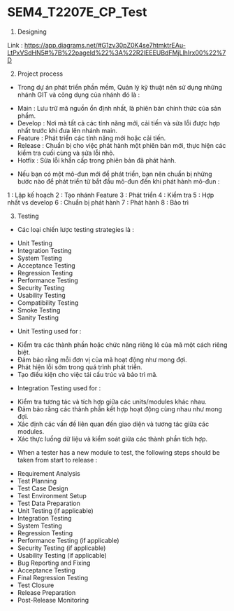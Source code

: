 # SEM4_T2207E_CP_Test

1. Designing

Link : https://app.diagrams.net/#G1zv30pZ0K4se7htmktrEAu-LtPxVSdHN5#%7B%22pageId%22%3A%22R2lEEEUBdFMjLlhIrx00%22%7D

2. Project process

+ Trong dự án phát triển phần mềm, Quản lý kỹ thuật nên sử dụng những nhánh GIT và công dụng của nhánh đó là : 

- Main : Lưu trữ mã nguồn ổn định nhất, là phiên bản chính thức của sản phẩm.
- Develop : Nơi mà tất cả các tính năng mới, cải tiến và sửa lỗi được hợp nhất trước khi đưa lên nhánh main.
- Feature : Phát triển các tính năng mới hoặc cải tiến.
- Release : Chuẩn bị cho việc phát hành một phiên bản mới, thực hiện các kiểm tra cuối cùng và sửa lỗi nhỏ.
- Hotfix : Sửa lỗi khẩn cấp trong phiên bản đã phát hành.

+ Nếu bạn có một mô-đun mới để phát triển, bạn nên chuẩn bị những bước nào để phát triển từ
bắt đầu mô-đun đến khi phát hành mô-đun :

1 : Lập kế hoạch 
2 : Tạo nhánh Feature
3 : Phát triển 
4 : Kiểm tra
5 : Hợp nhất vs develop
6 : Chuẩn bị phát hành
7 : Phát hành
8 : Bảo trì

3. Testing

+ Các loại chiến lược testing strategies là : 
- Unit Testing
- Integration Testing
- System Testing
- Acceptance Testing
- Regression Testing
- Performance Testing
- Security Testing
- Usability Testing
- Compatibility Testing
- Smoke Testing
- Sanity Testing

+ Unit Testing used for : 
- Kiểm tra các thành phần hoặc chức năng riêng lẻ của mã một cách riêng biệt.
- Đảm bảo rằng mỗi đơn vị của mã hoạt động như mong đợi.
- Phát hiện lỗi sớm trong quá trình phát triển.
- Tạo điều kiện cho việc tái cấu trúc và bảo trì mã.

+ Integration Testing used for :
- Kiểm tra tương tác và tích hợp giữa các units/modules khác nhau.
- Đảm bảo rằng các thành phần kết hợp hoạt động cùng nhau như mong đợi.
- Xác định các vấn đề liên quan đến giao diện và tương tác giữa các modules.
- Xác thực luồng dữ liệu và kiểm soát giữa các thành phần tích hợp.

+ When a tester has a new module to test, the following steps should be taken from start to release :
- Requirement Analysis
- Test Planning
- Test Case Design
- Test Environment Setup
- Test Data Preparation
- Unit Testing (if applicable)
- Integration Testing
- System Testing
- Regression Testing
- Performance Testing (if applicable)
- Security Testing (if applicable)
- Usability Testing (if applicable)
- Bug Reporting and Fixing
- Acceptance Testing
- Final Regression Testing
- Test Closure
- Release Preparation
- Post-Release Monitoring